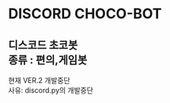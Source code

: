 # DISCORD CHOCO-BOT
디스코드 초코봇   
종류 : 편의,게임봇   
------------ 

현재 VER.2 개발중단   
사유: discord.py의 개발중단
